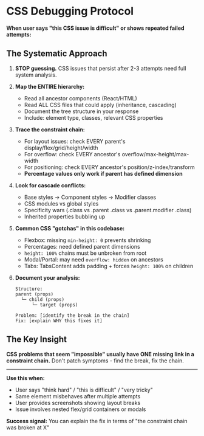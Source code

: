 # CSS Debugging Protocol

**When user says "this CSS issue is difficult" or shows repeated failed attempts:**

## The Systematic Approach

1. **STOP guessing.** CSS issues that persist after 2-3 attempts need full system analysis.

2. **Map the ENTIRE hierarchy:**
   - Read all ancestor components (React/HTML)
   - Read ALL CSS files that could apply (inheritance, cascading)
   - Document the tree structure in your response
   - Include: element type, classes, relevant CSS properties

3. **Trace the constraint chain:**
   - For layout issues: check EVERY parent's display/flex/grid/height/width
   - For overflow: check EVERY ancestor's overflow/max-height/max-width
   - For positioning: check EVERY ancestor's position/z-index/transform
   - **Percentage values only work if parent has defined dimension**

4. **Look for cascade conflicts:**
   - Base styles → Component styles → Modifier classes
   - CSS modules vs global styles
   - Specificity wars (.class vs .parent .class vs .parent.modifier .class)
   - Inherited properties bubbling up

5. **Common CSS "gotchas" in this codebase:**
   - Flexbox: missing `min-height: 0` prevents shrinking
   - Percentages: need defined parent dimensions
   - `height: 100%` chains must be unbroken from root
   - Modal/Portal: may need `overflow: hidden` on ancestors
   - Tabs: TabsContent adds padding + forces `height: 100%` on children

6. **Document your analysis:**
   ```
   Structure:
   parent (props)
     └─ child (props)
         └─ target (props)
   
   Problem: [identify the break in the chain]
   Fix: [explain WHY this fixes it]
   ```

## The Key Insight

**CSS problems that seem "impossible" usually have ONE missing link in a constraint chain.** Don't patch symptoms - find the break, fix the chain.

---

**Use this when:**
- User says "think hard" / "this is difficult" / "very tricky"
- Same element misbehaves after multiple attempts
- User provides screenshots showing layout breaks
- Issue involves nested flex/grid containers or modals

**Success signal:** You can explain the fix in terms of "the constraint chain was broken at X"

